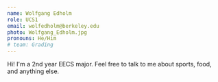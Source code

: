 ```yaml
---
name: Wolfgang Edholm
role: UCS1
email: wolfedholm@berkeley.edu
photo: Wolfgang_Edholm.jpg
pronouns: He/Him
# team: Grading
---
```

Hi! I'm a 2nd year EECS major. Feel free to talk to me about sports, food, and anything else.